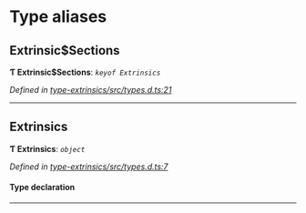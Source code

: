 

# Type aliases

<a id="extrinsic_sections"></a>

##  Extrinsic$Sections

**Ƭ Extrinsic$Sections**: *`keyof Extrinsics`*

*Defined in [type-extrinsics/src/types.d.ts:21](https://github.com/polkadot-js/api/blob/ef78f2a/packages/type-extrinsics/src/types.d.ts#L21)*

___
<a id="extrinsics"></a>

##  Extrinsics

**Ƭ Extrinsics**: *`object`*

*Defined in [type-extrinsics/src/types.d.ts:7](https://github.com/polkadot-js/api/blob/ef78f2a/packages/type-extrinsics/src/types.d.ts#L7)*

#### Type declaration

___

